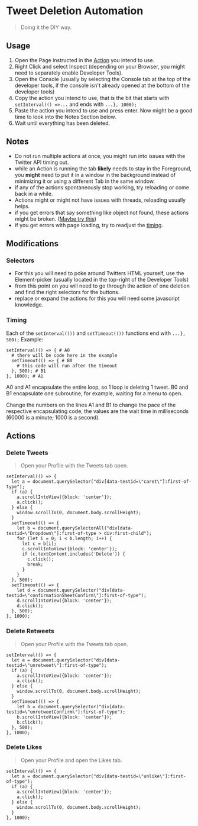 # Tweet Deletion Automation #
> Doing it the DIY way.

## Usage
1. Open the Page instructed in the [Action](#Actions) you intend to use.
2. Right Click and select Inspect (depending on your Browser, you might need to separately enable Developer Tools).
3. Open the Console (usually by selecting the Console tab at the top of the developer tools, if the console isn't already opened at the bottom of the developer tools)
4. Copy the action you intend to use, that is the bit that starts with `setInterval(() =>...` and ends with `...}, 1000);`
5. Paste the action you intend to use and press enter. Now might be a good time to look into the Notes Section below.
6. Wait until everything has been deleted.

## Notes
* Do not run multiple actions at once, you might run into issues with the Twitter API timing out.
* while an Action is running the tab **likely** needs to stay in the Foreground, you **might** need to put it in a window in the background instead of minimizing it or using a different Tab in the same window.
* if any of the actions spontaneously stop working, try reloading or come back in a while.
* Actions might or might not have issues with threads, reloading usually helps.
* if you get errors that say something like object not found, these actions might be broken. ([Maybe try this](#Selectors))
* if you get errors with page loading, try to readjust the [timing](#Timing).

## Modifications
### Selectors
* For this you will need to poke around Twitters HTML yourself, use the Element-picker (usually located in the top-right of the Developer Tools)
* from this point on you will need to go through the action of one deletion and find the right selectors for the buttons.
* replace or expand the actions for this you will need some javascript knowledge.

### Timing
Each of the `setInterval(())` and `setTimeout(())` functions end with `...}, 500);`
Example:
```
setInterval(() => { # A0
  # there will be code here in the example
  setTimeout(() => { # B0
    # this code will run after the timeout
  }, 500); # B1
}, 1000); # A1
```
A0 and A1 encapsulate the entire loop, so 1 loop is deleting 1 tweet.
B0 and B1 encapsulate one subroutine, for example, waiting for a menu to open.

Change the numbers on the lines A1 and B1 to change the pace of the respective encapsulating code, the values are the wait time in milliseconds (60000 is a minute; 1000 is a second).

## Actions
### Delete Tweets
> Open your Profile with the Tweets tab open.
```
setInterval(() => {
  let a = document.querySelector("div[data-testid=\"caret\"]:first-of-type");
  if (a) {
    a.scrollIntoView({block: 'center'});
    a.click();
  } else {
    window.scrollTo(0, document.body.scrollHeight);
  }
  setTimeout(() => {
    let b = document.querySelectorAll("div[data-testid=\"Dropdown\"]:first-of-type > div:first-child");
    for (let i = 0; i < b.length; i++) {
      let c = b[i];
      c.scrollIntoView({block: 'center'});
      if (c.textContent.includes('Delete')) {
        c.click();
        break;
      }
    }
  }, 500);
  setTimeout(() => {
    let d = document.querySelector("div[data-testid=\"confirmationSheetConfirm\"]:first-of-type");
    d.scrollIntoView({block: 'center'});
    d.click();
  }, 500);
}, 1000);
```

### Delete Retweets
> Open your Profile with the Tweets tab open.
```
setInterval(() => {
  let a = document.querySelector("div[data-testid=\"unretweet\"]:first-of-type");
  if (a) {
    a.scrollIntoView({block: 'center'});
    a.click();
  } else {
    window.scrollTo(0, document.body.scrollHeight);
  }
  setTimeout(() => {
    let b = document.querySelector("div[data-testid=\"unretweetConfirm\"]:first-of-type");
    b.scrollIntoView({block: 'center'});
    b.click();
  }, 500);
}, 1000);
```

### Delete Likes
> Open your Profile and open the Likes tab.
```
setInterval(() => {
  let a = document.querySelector("div[data-testid=\"unlike\"]:first-of-type");
  if (a) {
    a.scrollIntoView({block: 'center'});
    a.click();
  } else {
    window.scrollTo(0, document.body.scrollHeight);
  }
}, 1000);
```
